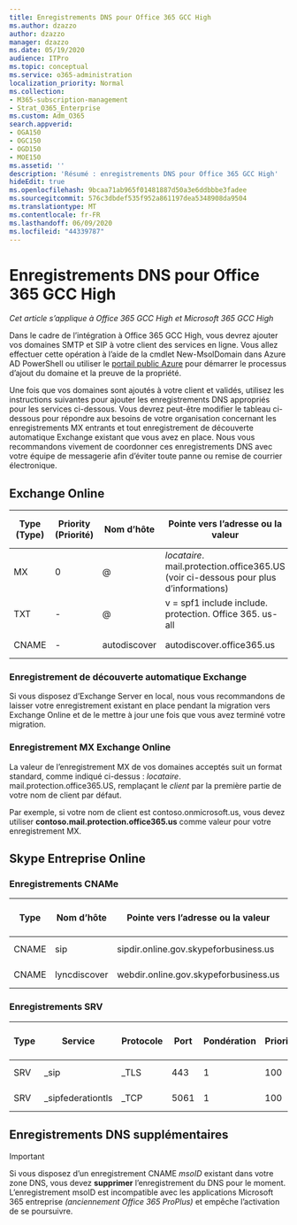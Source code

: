 ```yaml
---
title: Enregistrements DNS pour Office 365 GCC High
ms.author: dzazzo
author: dzazzo
manager: dzazzo
ms.date: 05/19/2020
audience: ITPro
ms.topic: conceptual
ms.service: o365-administration
localization_priority: Normal
ms.collection:
- M365-subscription-management
- Strat_O365_Enterprise
ms.custom: Adm_O365
search.appverid:
- OGA150
- OGC150
- OGD150
- MOE150
ms.assetid: ''
description: 'Résumé : enregistrements DNS pour Office 365 GCC High'
hideEdit: true
ms.openlocfilehash: 9bcaa71ab965f01481887d50a3e6ddbbbe3fadee
ms.sourcegitcommit: 576c3dbdef535f952a861197dea5348908da9504
ms.translationtype: MT
ms.contentlocale: fr-FR
ms.lasthandoff: 06/09/2020
ms.locfileid: "44339787"
---
```

# <a name="dns-records-for-office-365-gcc-high"></a>Enregistrements DNS pour Office 365 GCC High

*Cet article s’applique à Office 365 GCC High et Microsoft 365 GCC High*

Dans le cadre de l’intégration à Office 365 GCC High, vous devrez ajouter vos domaines SMTP et SIP à votre client des services en ligne.  Vous allez effectuer cette opération à l’aide de la cmdlet New-MsolDomain dans Azure AD PowerShell ou utiliser le [portail public Azure](https://portal.azure.us) pour démarrer le processus d’ajout du domaine et la preuve de la propriété.

Une fois que vos domaines sont ajoutés à votre client et validés, utilisez les instructions suivantes pour ajouter les enregistrements DNS appropriés pour les services ci-dessous.  Vous devrez peut-être modifier le tableau ci-dessous pour répondre aux besoins de votre organisation concernant les enregistrements MX entrants et tout enregistrement de découverte automatique Exchange existant que vous avez en place.  Nous vous recommandons vivement de coordonner ces enregistrements DNS avec votre équipe de messagerie afin d’éviter toute panne ou remise de courrier électronique.

## <a name="exchange-online"></a>Exchange Online

| Type (Type) | Priority (Priorité) | Nom d’hôte | Pointe vers l’adresse ou la valeur | Durée de vie |
| --- | --- | --- | --- | --- |
| MX | 0 | @ | *locataire*. mail.protection.office365.US (voir ci-dessous pour plus d’informations) | 1 Hour |
| TXT | - | @ | v = spf1 include include. protection. Office 365. us-all | 1 Hour |
| CNAME | - | autodiscover | autodiscover.office365.us | 1 Hour |

### <a name="exchange-autodiscover-record"></a>Enregistrement de découverte automatique Exchange

Si vous disposez d’Exchange Server en local, nous vous recommandons de laisser votre enregistrement existant en place pendant la migration vers Exchange Online et de le mettre à jour une fois que vous avez terminé votre migration. 

### <a name="exchange-online-mx-record"></a>Enregistrement MX Exchange Online

La valeur de l’enregistrement MX de vos domaines acceptés suit un format standard, comme indiqué ci-dessus : *locataire*. mail.protection.office365.US, remplaçant le *client* par la première partie de votre nom de client par défaut.

Par exemple, si votre nom de client est contoso.onmicrosoft.us, vous devez utiliser **contoso.mail.protection.office365.us** comme valeur pour votre enregistrement MX.

## <a name="skype-for-business-online"></a>Skype Entreprise Online

### <a name="cname-records"></a>Enregistrements CNAMe

| Type | Nom d’hôte | Pointe vers l’adresse ou la valeur | Durée de vie |
| --- | --- | --- | --- |
| CNAME | sip | sipdir.online.gov.skypeforbusiness.us | 1 Hour |
| CNAME | lyncdiscover | webdir.online.gov.skypeforbusiness.us | 1 Hour |

### <a name="srv-records"></a>Enregistrements SRV

| Type | Service | Protocole | Port | Pondération | Priorité | Nom | Target | Durée de vie |
| --- | --- | --- | --- | --- | --- | --- | --- | --- |
| SRV | \_sip | \_TLS | 443 | 1  | 100 | @ | sipdir.online.gov.skypeforbusiness.us | 1 heure |
| SRV | \_sipfederationtls | \_TCP | 5061 | 1  | 100 | @ | sipfed.online.gov.skypeforbusiness.us | 1 Hour |

## <a name="additional-dns-records"></a>Enregistrements DNS supplémentaires

> [!IMPORTANT]
> Si vous disposez d’un enregistrement CNAME *msoID* existant dans votre zone DNS, vous devez **supprimer** l’enregistrement du DNS pour le moment.  L’enregistrement msoID est incompatible avec les applications Microsoft 365 entreprise *(anciennement Office 365 ProPlus)* et empêche l’activation de se poursuivre.

